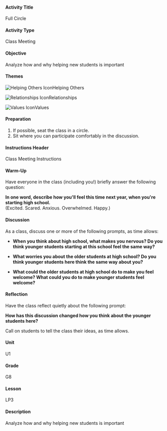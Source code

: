 #### Activity Title
Full Circle
#### Activity Type
Class Meeting
#### Objective
Analyze how and why helping new students is important
#### Themes
![Helping Others Icon](http://v5cmservice.secondstep.org/MS3TP_IMAGES/SKILLS/SKILLS_SMALL_IMAGES/helping-others-sm.png)Helping Others
 
![Relationships Icon](http://v5cmservice.secondstep.org/MS3TP_IMAGES/SKILLS/SKILLS_SMALL_IMAGES/relationships-sm.png)Relationships
 
![Values Icon](http://v5cmservice.secondstep.org/MS3TP_IMAGES/SKILLS/SKILLS_SMALL_IMAGES/values-sm.png)Values
 

#### Preparation
1. If possible, seat the class in a circle.
2. Sit where you can participate comfortably in the discussion.

#### Instructions Header
Class Meeting Instructions
#### Warm-Up
Have everyone in the class (including you!) briefly answer the following question: 

**In one word, describe how you'll feel this time next year, when you're starting high school.**<br/>
            (Excited. Scared. Anxious. Overwhelmed. Happy.)
#### Discussion
As a class, discuss one or more of the following prompts, as time allows:


-  **When you think about high school, what makes you nervous? Do you think younger students starting at this school feel the same way?**

-  **What worries you about the older students at high school? Do you think younger students here think the same way about you?**

-  **What could the older students at high school do to make you feel welcome? What could you do to make younger students feel welcome?**
#### Reflection
Have the class reflect quietly about the following prompt:

**How has this discussion changed how you think about the younger students here?**

Call on students to tell the class their ideas, as time allows.
#### Unit
U1
#### Grade
G8
#### Lesson
LP3
#### Description
Analyze how and why helping new students is important
